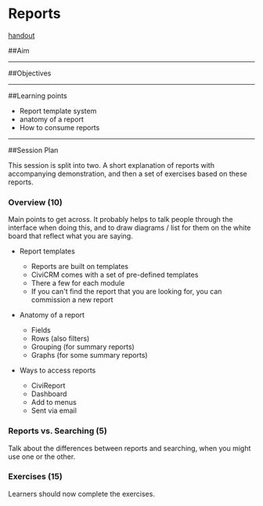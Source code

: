 # Reports
[handout](../handout/reports.md)

##Aim

---
##Objectives

---
##Learning points

- Report template system
- anatomy of a report
- How to consume reports

---
##Session Plan

This session is split into two. A short explanation of reports with accompanying demonstration, and then a set of exercises based on these reports.

### Overview (10)

Main points to get across. It probably helps to talk people through the interface when doing this, and to draw diagrams / list for them on the white board that reflect what you are saying.

- Report templates

    - Reports are built on templates
    - CiviCRM comes with a set of pre-defined templates
    - There a few for each module
    - If you can't find the report that you are looking for, you can commission a new report
- Anatomy of a report

    - Fields
    - Rows (also filters)
    - Grouping (for summary reports)
    - Graphs (for some summary reports)
- Ways to access reports

    - CiviReport
    - Dashboard
    - Add to menus
    - Sent via email

### Reports vs. Searching (5)

Talk about the differences between reports and searching, when you might use one or the other.

### Exercises (15)

Learners should now complete the exercises.
